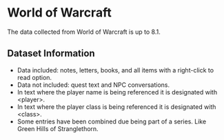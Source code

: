 # World of Warcraft

The data collected from World of Warcraft is up to 8.1. 

## Dataset Information

- Data included: notes, letters, books, and all items with a right-click to read option. 
- Data not included: quest text and NPC conversations. 
- In text where the player name is being referenced it is designated with \<player\>.
- In text where the player class is being referenced it is designated with \<class\>.
- Some entries have been combined due being part of a series. Like Green Hills of Stranglethorn.



